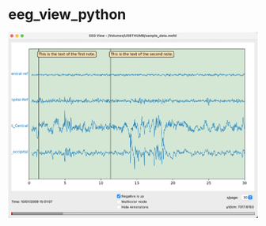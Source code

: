 # eeg_view_python

![plot screenshot](https://github.com/msel-source/sampledata/blob/master/eeg_view_plot3.jpg?raw=true)
